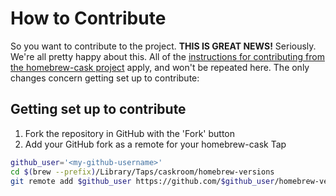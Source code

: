 # How to Contribute

So you want to contribute to the project. **THIS IS GREAT NEWS!**  Seriously. We're
all pretty happy about this. All of the [instructions for contributing from 
the homebrew-cask project](https://github.com/phinze/homebrew-cask/blob/master/CONTRIBUTING.md) 
apply, and won't be repeated here. The only changes concern getting set up to
contribute:

## Getting set up to contribute

1. Fork the repository in GitHub with the 'Fork' button
2. Add your GitHub fork as a remote for your homebrew-cask Tap

```bash
github_user='<my-github-username>'
cd $(brew --prefix)/Library/Taps/caskroom/homebrew-versions
git remote add $github_user https://github.com/$github_user/homebrew-versions
```
